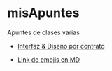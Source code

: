 # misApuntes

Apuntes de clases varias

- [Interfaz & Diseño por contrato](IDpCI.md)

- [Link de emojis en MD](https://gist.github.com/rxaviers/7360908)
